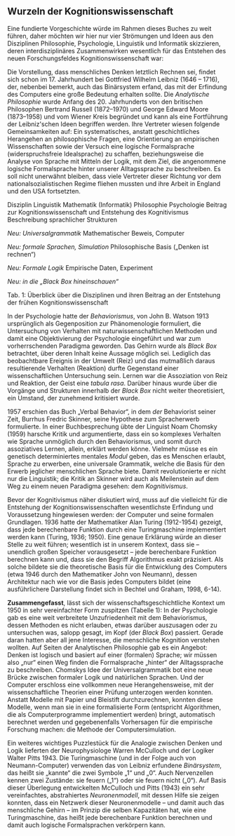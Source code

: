 ## Wurzeln der Kognitionswissenschaft

Eine fundierte Vorgeschichte würde im Rahmen dieses Buches zu weit führen, daher möchten wir hier nur vier Strömungen und Ideen aus den Disziplinen Philosophie, Psychologie, Linguistik und Informatik skizzieren, deren interdisziplinäres Zusammenwirken wesentlich für das Entstehen des neuen Forschungsfeldes Kognitionswissenschaft war:

Die Vorstellung, dass menschliches Denken letztlich Rechnen sei, findet sich schon im 17. Jahrhundert bei Gottfried Wilhelm Leibniz (1646 – 1716), der, nebenbei bemerkt, auch das Binärsystem erfand, das mit der Erfindung des Computers eine große Bedeutung erhalten sollte. Die *Analytische Philosophie* wurde Anfang des 20. Jahrhunderts von den britischen Philosophen Bertrand Russell (1872–1970) und George Edward Moore (1873–1958) und vom Wiener Kreis begründet und kann als eine Fortführung der Leibniz'schen Ideen begriffen werden. Ihre Vertreter wiesen folgende Gemeinsamkeiten auf: Ein systematisches, anstatt geschichtliches Herangehen an philosophische Fragen, eine Orientierung an empirischen Wissenschaften sowie der Versuch eine logische Formalsprache (widerspruchsfreie Idealsprache) zu schaffen, beziehungsweise die Analyse von Sprache mit Mitteln der Logik, mit dem Ziel, die angenommene logische Formalsprache hinter unserer Alltagssprache zu beschreiben. Es soll nicht unerwähnt bleiben, dass viele Vertreter dieser Richtung vor dem nationalsozialistischen Regime fliehen mussten und ihre Arbeit in England und den USA fortsetzten.

Disziplin Linguistik Mathematik (Informatik) Philosophie Psychologie Beitrag zur Kognitionswissenschaft und Entstehung des Kognitivismus Beschreibung sprachlicher Strukturen

*Neu: Universalgrammatik* Mathematischer Beweis, Computer

*Neu: formale Sprachen, Simulation* Philosophische Basis („Denken ist rechnen“)

*Neu: Formale Logik* Empirische Daten, Experiment

*Neu: in die „Black Box hineinschauen“*

</blockquote>

Tab. 1: Überblick über die Disziplinen und ihren Beitrag an der Entstehung der frühen Kognitionswissenschaft

In der Psychologie hatte der *Behaviorismus*, von John B. Watson 1913 ursprünglich als Gegenposition zur Phänomenologie formuliert, die Untersuchung von Verhalten mit naturwissenschaftlichen Methoden und damit eine Objektivierung der Psychologie eingeführt und war zum vorherrschenden Paradigma geworden. Das Gehirn wurde als *Black Box* betrachtet, über deren Inhalt keine Aussage möglich sei. Lediglich das beobachtbare Ereignis in der Umwelt (Reiz) und das mutmaßlich daraus resultierende Verhalten (Reaktion) durfte Gegenstand einer wissenschaftlichen Untersuchung sein. Lernen war die Assoziation von Reiz und Reaktion, der Geist eine *tabula rasa*. Darüber hinaus wurde über die Vorgänge und Strukturen innerhalb der *Black Box* nicht weiter theoretisiert, ein Umstand, der zunehmend kritisiert wurde.

1957 erschien das Buch „Verbal Behavior“, in dem *der* Behaviorist seiner Zeit, Burrhus Fredric Skinner, seine Hypothese zum Spracherwerb formulierte. In einer Buchbesprechung übte der Linguist Noam Chomsky (1959) harsche Kritik und argumentierte, dass ein so komplexes Verhalten wie Sprache unmöglich durch den Behaviorismus, und somit durch assoziatives Lernen, allein, erklärt werden könne. Vielmehr müsse es ein genetisch determiniertes mentales *Modul* geben, das es Menschen erlaubt, Sprache zu erwerben, eine universale Grammatik, welche die Basis für den Erwerb jeglicher menschlichen Sprache biete. Damit revolutionierte er nicht nur die Linguistik; die Kritik an Skinner wird auch als Meilenstein auf dem Weg zu einem neuen Paradigma gesehen: dem *Kognitivismus*.

Bevor der Kognitivismus näher diskutiert wird, muss auf die vielleicht für die Entstehung der Kognitionswissenschaften wesentlichste Erfindung und Voraussetzung hingewiesen werden: der Computer und seine formalen Grundlagen. 1936 hatte der Mathematiker Alan Turing (1912-1954) gezeigt, dass jede berechenbare Funktion durch eine Turingmaschine implementiert werden kann (Turing, 1936; 1950). Eine genaue Erklärung würde an dieser Stelle zu weit führen; wesentlich ist in unserem Kontext, dass sie – unendlich großen Speicher vorausgesetzt – jede berechenbare Funktion berechnen kann und, dass sie den Begriff Algorithmus exakt präzisiert. Als solche bildete sie die theoretische Basis für die Entwicklung des Computers (etwa 1946 durch den Mathematiker John von Neumann), dessen Architektur nach wie vor die Basis jedes Computers bildet (eine ausführlichere Darstellung findet sich in Bechtel und Graham, 1998, 6-14).

**Zusammengefasst**, lässt sich der wissenschaftsgeschichtliche Kontext um 1950 in sehr vereinfachter Form zuspitzen (Tabelle 1): In der Psychologie gab es eine weit verbreitete Unzufriedenheit mit dem Behaviorismus, dessen Methoden es nicht erlauben, etwas darüber auszusagen oder zu untersuchen was, salopp gesagt, im Kopf (der *Black Box*) passiert. Gerade daran hatten aber all jene Interesse, die menschliche Kognition verstehen wollten. Auf Seiten der Analytischen Philosophie gab es ein Angebot: Denken ist logisch und basiert auf einer (formalen) Sprache; wir müssen also „nur“ einen Weg finden die Formalsprache „hinter“ der Alltagssprache zu beschreiben. Chomskys Idee der Universalgrammatik bot eine neue Brücke zwischen formaler Logik und natürlichen Sprachen. Und der Computer erschloss eine vollkommen neue Herangehensweise, mit der wissenschaftliche Theorien einer Prüfung unterzogen werden konnten. Anstatt Modelle mit Papier und Bleistift durchzurechnen, konnten diese Modelle, wenn man sie in eine formalisierte Form (entspricht Algorithmen, die als Computerprogramme implementiert werden) bringt, automatisch berechnet werden und gegebenenfalls Vorhersagen für die empirische Forschung machen: die Methode der Computersimulation.

Ein weiteres wichtiges Puzzlestück für die Analogie zwischen Denken und Logik lieferten der Neurophysiologe Warren McCulloch und der Logiker Walter Pitts 1943. Die Turingmaschine (und in der Folge auch von Neumann-Computer) verwenden das von Leibniz erfundene *Binärsystem*, das heißt sie „kannte“ die zwei Symbole „1“ und „0“. Auch Nervenzellen kennen zwei Zustände: sie feuern („1“) oder sie feuern nicht („0“). Auf Basis dieser Überlegung entwickelten McCulloch und Pitts (1943) ein sehr vereinfachtes, abstrahiertes *Neuronenmodell*, mit dessen Hilfe sie zeigen konnten, dass ein Netzwerk dieser Neuronenmodelle – und damit auch das menschliche Gehirn – im Prinzip die selben Kapazitäten hat, wie eine Turingmaschine, das heißt jede berechenbare Funktion berechnen und damit auch logische Formalsprachen verkörpern kann.
